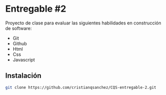 # Entregable #2

Proyecto de clase para evaluar las siguientes habilidades en construcción de software:

- Git
- Github
- Html
- Css
- Javascript

## Instalación

```bash
git clone https://github.com/cristianqsanchez/CQS-entregable-2.git
```
